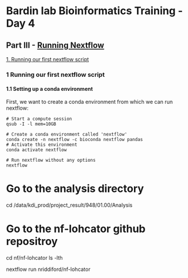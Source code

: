 # Bardin lab Bioinformatics Training - Day 4

## Part III - [Running Nextflow]()

[1. Running our first nextflow script](#1-managing-environments-with-conda)

### 1 Running our first nextflow script

#### 1.1 Setting up a conda environment

First, we want to create a conda environment from which we can run nextflow:

```{bash}
# Start a compute session
qsub -I -l mem=10GB

# Create a conda environment called 'nextflow'
conda create -n nextflow -c bioconda nextflow pandas
# Activate this environment
conda activate nextflow

# Run nextflow without any options
nextflow
```


# Go to the analysis directory
cd /data/kdi_prod/project_result/948/01.00/Analysis

# Go to the nf-lohcator github repositroy
cd nf/nf-lohcator
ls -lth


nextflow run nriddiford/nf-lohcator
